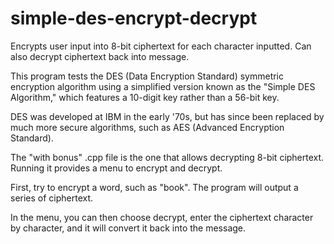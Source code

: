# simple-des-encrypt-decrypt
Encrypts user input into 8-bit ciphertext for each character inputted. Can also decrypt ciphertext back into message.

This program tests the DES (Data Encryption Standard) symmetric encryption algorithm using a simplified version known as the "Simple DES Algorithm," which features a 10-digit key rather than a 56-bit key.

DES was developed at IBM in the early '70s, but has since been replaced by much more secure algorithms, such as AES (Advanced Encryption Standard).

The "with bonus" .cpp file is the one that allows decrypting 8-bit ciphertext. Running it provides a menu to encrypt and decrypt.

First, try to encrypt a word, such as "book". The program will output a series of ciphertext.

In the menu, you can then choose decrypt, enter the ciphertext character by character, and it will convert it back into the message.
